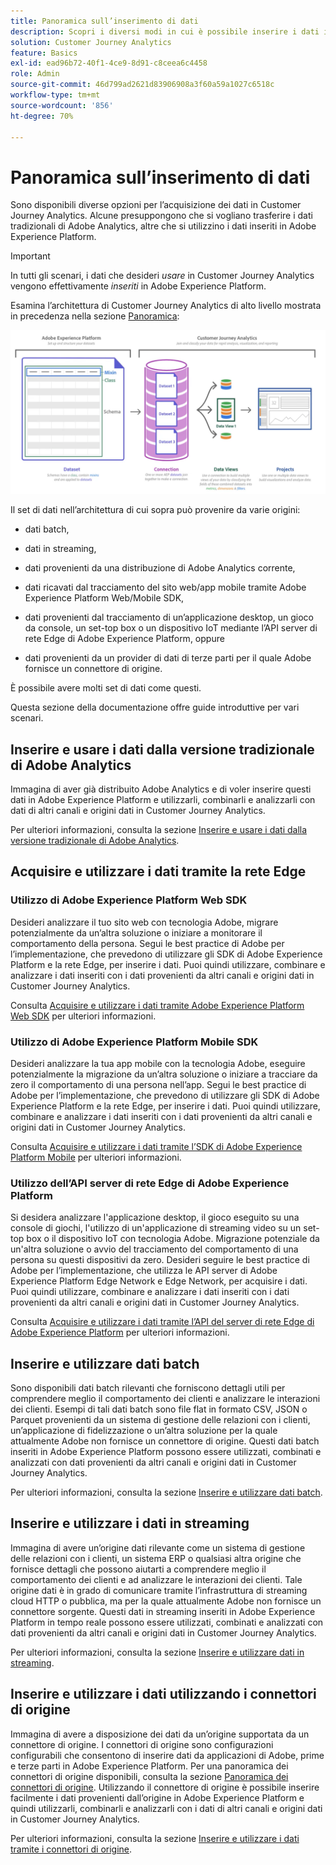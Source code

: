 ```yaml
---
title: Panoramica sull’inserimento di dati
description: Scopri i diversi modi in cui è possibile inserire i dati in Customer Journey Analytics
solution: Customer Journey Analytics
feature: Basics
exl-id: ead96b72-40f1-4ce9-8d91-c8ceea6c4458
role: Admin
source-git-commit: 46d799ad2621d83906908a3f60a59a1027c6518c
workflow-type: tm+mt
source-wordcount: '856'
ht-degree: 70%

---
```


# Panoramica sull’inserimento di dati

Sono disponibili diverse opzioni per l’acquisizione dei dati in Customer Journey Analytics. Alcune presuppongono che si vogliano trasferire i dati tradizionali di Adobe Analytics, altre che si utilizzino i dati inseriti in Adobe Experience Platform.

>[!IMPORTANT]
>
>In tutti gli scenari, i dati che desideri _usare_ in Customer Journey Analytics vengono effettivamente _inseriti_ in Adobe Experience Platform.


Esamina l’architettura di Customer Journey Analytics di alto livello mostrata in precedenza nella sezione [Panoramica](https://experienceleague.adobe.com/docs/analytics-platform/using/cja-overview/cja-overview.html?lang=it):

![Architettura del Customer Journey Analytics descritta in questa sezione](./assets/cja-architecture.png)

Il set di dati nell’architettura di cui sopra può provenire da varie origini:

- dati batch,

- dati in streaming,

- dati provenienti da una distribuzione di Adobe Analytics corrente,

- dati ricavati dal tracciamento del sito web/app mobile tramite Adobe Experience Platform Web/Mobile SDK,

- dati provenienti dal tracciamento di un’applicazione desktop, un gioco da console, un set-top box o un dispositivo IoT mediante l’API server di rete Edge di Adobe Experience Platform, oppure

- dati provenienti da un provider di dati di terze parti per il quale Adobe fornisce un connettore di origine.

È possibile avere molti set di dati come questi.

Questa sezione della documentazione offre guide introduttive per vari scenari.

## Inserire e usare i dati dalla versione tradizionale di Adobe Analytics

Immagina di aver già distribuito Adobe Analytics e di voler inserire questi dati in Adobe Experience Platform e utilizzarli, combinarli e analizzarli con dati di altri canali e origini dati in Customer Journey Analytics.

Per ulteriori informazioni, consulta la sezione [Inserire e usare i dati dalla versione tradizionale di Adobe Analytics](./analytics.md).


## Acquisire e utilizzare i dati tramite la rete Edge

### Utilizzo di Adobe Experience Platform Web SDK

Desideri analizzare il tuo sito web con tecnologia Adobe, migrare potenzialmente da un’altra soluzione o iniziare a monitorare il comportamento della persona. Segui le best practice di Adobe per l’implementazione, che prevedono di utilizzare gli SDK di Adobe Experience Platform e la rete Edge, per inserire i dati. Puoi quindi utilizzare, combinare e analizzare i dati inseriti con i dati provenienti da altri canali e origini dati in Customer Journey Analytics.

Consulta [Acquisire e utilizzare i dati tramite Adobe Experience Platform Web SDK](./aepwebsdk.md) per ulteriori informazioni.

### Utilizzo di Adobe Experience Platform Mobile SDK

Desideri analizzare la tua app mobile con la tecnologia Adobe, eseguire potenzialmente la migrazione da un’altra soluzione o iniziare a tracciare da zero il comportamento di una persona nell’app. Segui le best practice di Adobe per l’implementazione, che prevedono di utilizzare gli SDK di Adobe Experience Platform e la rete Edge, per inserire i dati. Puoi quindi utilizzare, combinare e analizzare i dati inseriti con i dati provenienti da altri canali e origini dati in Customer Journey Analytics.

Consulta [Acquisire e utilizzare i dati tramite l’SDK di Adobe Experience Platform Mobile](./aepmobilesdk.md) per ulteriori informazioni.

### Utilizzo dell’API server di rete Edge di Adobe Experience Platform

Si desidera analizzare l&#39;applicazione desktop, il gioco eseguito su una console di giochi, l&#39;utilizzo di un&#39;applicazione di streaming video su un set-top box o il dispositivo IoT con tecnologia Adobe. Migrazione potenziale da un&#39;altra soluzione o avvio del tracciamento del comportamento di una persona su questi dispositivi da zero. Desideri seguire le best practice di Adobe per l’implementazione, che utilizza le API server di Adobe Experience Platform Edge Network e Edge Network, per acquisire i dati. Puoi quindi utilizzare, combinare e analizzare i dati inseriti con i dati provenienti da altri canali e origini dati in Customer Journey Analytics.

Consulta [Acquisire e utilizzare i dati tramite l’API del server di rete Edge di Adobe Experience Platform](./serverapi.md) per ulteriori informazioni.

## Inserire e utilizzare dati batch

Sono disponibili dati batch rilevanti che forniscono dettagli utili per comprendere meglio il comportamento dei clienti e analizzare le interazioni dei clienti. Esempi di tali dati batch sono file flat in formato CSV, JSON o Parquet provenienti da un sistema di gestione delle relazioni con i clienti, un’applicazione di fidelizzazione o un’altra soluzione per la quale attualmente Adobe non fornisce un connettore di origine. Questi dati batch inseriti in Adobe Experience Platform possono essere utilizzati, combinati e analizzati con dati provenienti da altri canali e origini dati in Customer Journey Analytics.

Per ulteriori informazioni, consulta la sezione [Inserire e utilizzare dati batch](./batch.md).

## Inserire e utilizzare i dati in streaming

Immagina di avere un’origine dati rilevante come un sistema di gestione delle relazioni con i clienti, un sistema ERP o qualsiasi altra origine che fornisce dettagli che possono aiutarti a comprendere meglio il comportamento dei clienti e ad analizzare le interazioni dei clienti. Tale origine dati è in grado di comunicare tramite l’infrastruttura di streaming cloud HTTP o pubblica, ma per la quale attualmente Adobe non fornisce un connettore sorgente. Questi dati in streaming inseriti in Adobe Experience Platform in tempo reale possono essere utilizzati, combinati e analizzati con dati provenienti da altri canali e origini dati in Customer Journey Analytics.

Per ulteriori informazioni, consulta la sezione [Inserire e utilizzare dati in streaming](./streaming.md).

## Inserire e utilizzare i dati utilizzando i connettori di origine

Immagina di avere a disposizione dei dati da un’origine supportata da un connettore di origine. I connettori di origine sono configurazioni configurabili che consentono di inserire dati da applicazioni di Adobe, prime e terze parti in Adobe Experience Platform. Per una panoramica dei connettori di origine disponibili, consulta la sezione [Panoramica dei connettori di origine](https://experienceleague.adobe.com/docs/experience-platform/sources/home.html?lang=it). Utilizzando il connettore di origine è possibile inserire facilmente i dati provenienti dall’origine in Adobe Experience Platform e quindi utilizzarli, combinarli e analizzarli con i dati di altri canali e origini dati in Customer Journey Analytics.

Per ulteriori informazioni, consulta la sezione [Inserire e utilizzare i dati tramite i connettori di origine](./sources.md).
